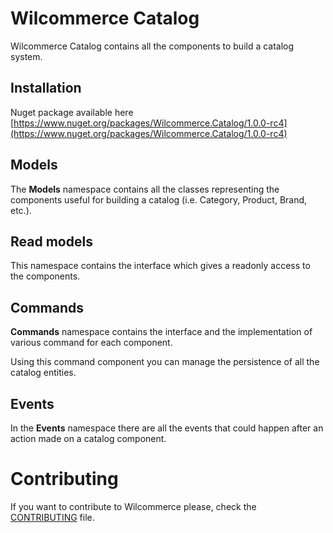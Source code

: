 # Wilcommerce Catalog
Wilcommerce Catalog contains all the components to build a catalog system.

## Installation
Nuget package available here [https://www.nuget.org/packages/Wilcommerce.Catalog/1.0.0-rc4](https://www.nuget.org/packages/Wilcommerce.Catalog/1.0.0-rc4)

## Models
The **Models** namespace contains all the classes representing the components useful for building a catalog (i.e. Category, Product, Brand, etc.).

## Read models
This namespace contains the interface which gives a readonly access to the components.

## Commands
**Commands** namespace contains the interface and the implementation of various command for each component.

Using this command component you can manage the persistence of all the catalog entities.

## Events
In the **Events** namespace there are all the events that could happen after an action made on a catalog component.

# Contributing
If you want to contribute to Wilcommerce please, check the [CONTRIBUTING](CONTRIBUTING.md) file.